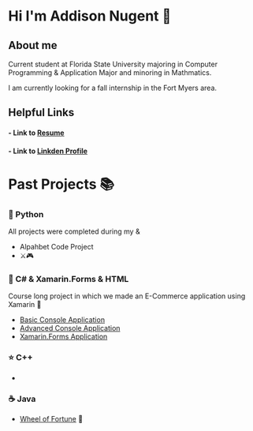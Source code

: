 # Hi I'm Addison Nugent 👋


## About me
Current student at Florida State University majoring in Computer Programming & Application Major and minoring in Mathmatics.

I am currently looking for a fall internship in the Fort Myers area. 

## Helpful Links
####    - Link to [Resume](https://addisonnugent.github.io/Resume/) 
####    - Link to [Linkden Profile](https://www.linkedin.com/in/addison-nugent-73115319a)

# Past Projects 📚


### 🐍 Python
All projects were completed during my &
- Alpahbet Code Project
- ⚔️🎮

### 🌱 C# & Xamarin.Forms & HTML
Course long project in which we made an E-Commerce application using Xamarin 🛒
- [Basic Console Application](https://github.com/addisonnugent/E-Commerce-Basic-Console-Application) 
- [Advanced Console Application](https://github.com/addisonnugent/E-Commerce-Advanced-Console-Application)
- [Xamarin.Forms Application](https://github.com/addisonnugent/E-Commerce-Xamarin.Forms-Application) 
<!-- - [Web-Services](https://github.com/addisonnugent/E-Commerce-Web-Services) -->

### ⭐️ C++

- 

### ☕️ Java 
- [Wheel of Fortune](https://github.com/addisonnugent/Wheel-of-Fortune) 🎰



<!--
**addisonnugent/addisonnugent** is a ✨ _special_ ✨ repository because its `README.md` (this file) appears on your GitHub profile.

Here are some ideas to get you started:

- 🔭 I’m currently working on ...
- 🌱 I’m currently learning ...
- 👯 I’m looking to collaborate on ...
- 🤔 I’m looking for help with ...
- 💬 Ask me about ...
- 📫 How to reach me: ...
- 😄 Pronouns: ...
- ⚡ Fun fact: ...
-->

